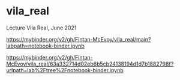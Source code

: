 # vila_real
Lecture Vila Real, June 2021


https://mybinder.org/v2/gh/Fintan-McEvoy/vila_real/main?labpath=notebook-binder.ipynb


https://mybinder.org/v2/gh/Fintan-McEvoy/vila_real/63a332714d02eb6b5cb24138194d1d7b1882798f?urlpath=lab%2Ftree%2Fnotebook-binder.ipynb
